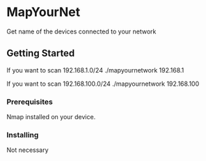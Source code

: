 # MapYourNet
Get name of the devices connected to your network

## Getting Started

If you want to scan 192.168.1.0/24
./mapyournetwork 192.168.1

If you want to scan 192.168.100.0/24
./mapyournetwork 192.168.100


### Prerequisites

Nmap installed on your device.


### Installing

Not necessary

